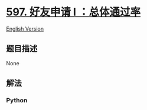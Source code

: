 # [597. 好友申请 I ：总体通过率](https://leetcode-cn.com/problems/friend-requests-i-overall-acceptance-rate)

[English Version](/leetcode/0500-0599/0597.Friend%20Requests%20I%3A%20Overall%20Acceptance%20Rate/README_EN.md)

## 题目描述

<!-- 这里写题目描述 -->

None

## 解法

<!-- 这里可写通用的实现逻辑 -->

<!-- tabs:start -->

### **Python**

<!-- 这里可写当前语言的特殊实现逻辑 -->

```python

```

<!-- tabs:end -->
